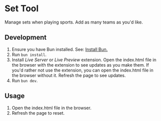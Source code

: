 # Set Tool

Manage sets when playing sports. Add as many teams as you'd like.

## Development

1. Ensure you have Bun installed. See: [Install Bun.](https://bun.sh/docs/installation)
2. Run `bun install`.
3. Install _Live Server_ or _Live Preview_ extension. Open the index.html file in the browser with the extension to see updates as you make them. If you'd rather not use the extension, you can open the index.html file in the browser without it. Refresh the page to see updates.
4. Run `bun dev`.

## Usage

1. Open the index.html file in the browser.
2. Refresh the page to reset.
